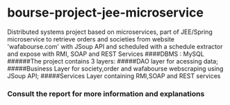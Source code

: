 # bourse-project-jee-microservice
Distributed systems project based on microservices, part of JEE/Spring microservice to retrieve orders and societies from website 'wafabourse.com' with JSoup API and scheduled with a schedule extractor and expose with RMI, SOAP and REST Services
####DBMS : MySQL
######The project contains 3 layers:
#####DAO layer for acessing data;
#####Business Layer for society,order and wafabourse webscraping using JSoup API;
#####Services Layer containing RMI,SOAP and REST services
### Consult the report for more information and explanations
